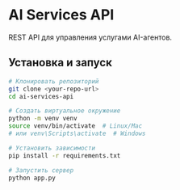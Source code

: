 # AI Services API

REST API для управления услугами AI-агентов.

## Установка и запуск

```bash
# Клонировать репозиторий
git clone <your-repo-url>
cd ai-services-api

# Создать виртуальное окружение
python -m venv venv
source venv/bin/activate  # Linux/Mac
# или venv\Scripts\activate  # Windows

# Установить зависимости
pip install -r requirements.txt

# Запустить сервер
python app.py
